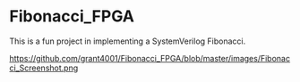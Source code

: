 # Fibonacci_FPGA

This is a fun project in implementing a SystemVerilog Fibonacci. 

https://github.com/grant4001/Fibonacci_FPGA/blob/master/images/Fibonacci_Screenshot.png
